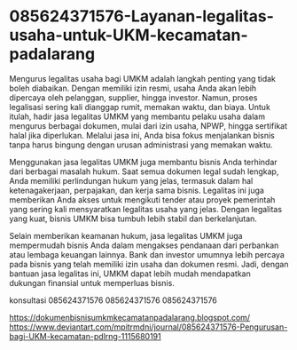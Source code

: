 # 085624371576-Layanan-legalitas-usaha-untuk-UKM-kecamatan-padalarang
Mengurus legalitas usaha bagi UMKM adalah langkah penting yang tidak boleh diabaikan. Dengan memiliki izin resmi, usaha Anda akan lebih dipercaya oleh pelanggan, supplier, hingga investor. Namun, proses legalisasi sering kali dianggap rumit, memakan waktu, dan biaya. Untuk itulah, hadir jasa legalitas UMKM yang membantu pelaku usaha dalam mengurus berbagai dokumen, mulai dari izin usaha, NPWP, hingga sertifikat halal jika diperlukan. Melalui jasa ini, Anda bisa fokus menjalankan bisnis tanpa harus bingung dengan urusan administrasi yang memakan waktu.

Menggunakan jasa legalitas UMKM juga membantu bisnis Anda terhindar dari berbagai masalah hukum. Saat semua dokumen legal sudah lengkap, Anda memiliki perlindungan hukum yang jelas, termasuk dalam hal ketenagakerjaan, perpajakan, dan kerja sama bisnis. Legalitas ini juga memberikan Anda akses untuk mengikuti tender atau proyek pemerintah yang sering kali mensyaratkan legalitas usaha yang jelas. Dengan legalitas yang kuat, bisnis UMKM bisa tumbuh lebih stabil dan berkelanjutan.

Selain memberikan keamanan hukum, jasa legalitas UMKM juga mempermudah bisnis Anda dalam mengakses pendanaan dari perbankan atau lembaga keuangan lainnya. Bank dan investor umumnya lebih percaya pada bisnis yang telah memiliki izin usaha dan dokumen resmi. Jadi, dengan bantuan jasa legalitas ini, UMKM dapat lebih mudah mendapatkan dukungan finansial untuk memperluas bisnis.

konsultasi
085624371576
085624371576
085624371576

https://dokumenbisnisumkmkecamatanpadalarang.blogspot.com/
https://www.deviantart.com/mpitrmdni/journal/085624371576-Pengurusan-bagi-UKM-kecamatan-pdlrng-1115680191
